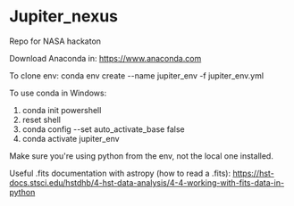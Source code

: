 # Jupiter_nexus
Repo for NASA hackaton

Download Anaconda in:
https://www.anaconda.com

To clone env:
conda env create --name jupiter_env -f jupiter_env.yml

To use conda in Windows:
1. conda init powershell
2. reset shell
3. conda config --set auto_activate_base false
4. conda activate jupiter_env


Make sure you're using python from the env, not the local one installed.

Useful .fits documentation with astropy (how to read a .fits):
https://hst-docs.stsci.edu/hstdhb/4-hst-data-analysis/4-4-working-with-fits-data-in-python
